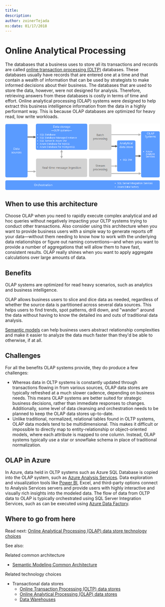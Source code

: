 ```yaml
---
title: 
description: 
author: zoinerTejada
ms:date: 01/17/2018
---
```


# Online Analytical Processing

The databases that a business uses to store all its transactions and records are called [online transaction processing (OLTP)](online-transaction-processing.md) databases. These databases usually have records that are entered one at a time and that contain a wealth of information that can be used by strategists to make informed decisions about their business. The databases that are used to store the data, however, were not designed for analysis. Therefore, retrieving answers from these databases is costly in terms of time and effort. Online analytical processing (OLAP) systems were designed to help extract this business intelligence information from the data in a highly performant way. This is because OLAP databases are optimized for heavy read, low write workloads.

![OLAP in Azure](./images/olap-data-pipeline.png) <!--Virtual machines should be spelled out.-->

## When to use this architecture

Choose OLAP when you need to rapidly execute complex analytical and ad hoc queries without negatively impacting your OLTP systems trying to conduct other transactions. Also consider using this architecture when you want to provide business users with a simple way to generate reports off your data&mdash;without them needing to know how to work with the underlying data relationships or figure out naming conventions&mdash;and when you want to provide a number of aggregations that will allow them to have fast, consistent results. <!--This sentence was a little dense, and I got lost in commas on first read, does this work?-->OLAP really shines when you want to apply aggregate calculations over large amounts of data.

## Benefits

OLAP systems are optimized for read heavy scenarios, such as analytics and business intelligence.

OLAP allows business users to slice and dice <!--I've flagged this elsewhere as slang. It should be replaced with something that will work for ESL readers. Note it is not commonly used on MSDN.--> data as needed, regardless of whether the source data is partitioned across several data sources. This helps users to find trends, spot patterns, drill down, and "wander" <!--This also feels like slang, or at least may not be as clear to an ESL reader.--> around the data without having to know the detailed ins and outs of traditional data analysis.

[Semantic models](../common-architectures/semantic-modeling.md) can help business users abstract relationship complexities and make it easier to analyze the data much faster than they'd be able to otherwise, if at all.

## Challenges

For all the benefits OLAP systems provide, they do produce a few challenges:

- Whereas data in OLTP systems is constantly updated through transactions flowing in from various sources, OLAP data stores are typically refreshed at a much slower cadence, depending on business needs. This means OLAP systems are better suited for strategic business decisions, rather than immediate responses to changes. Additionally, some level of data cleansing and orchestration needs to be planned to keep the OLAP data stores up-to-date.
- Unlike traditional, normalized, relational tables found in OLTP systems, OLAP data models tend to be multidimensional. This makes it difficult or impossible to directly map to entity-relationship or object-oriented models, where each attribute is mapped to one column. Instead, OLAP systems typically use a star or snowflake schema in place of traditional normalization.

## OLAP in Azure

In Azure, data held in OLTP systems such as Azure SQL Database is copied into the OLAP system, such as [Azure Analysis Services](/azure/analysis-services/analysis-services-overview). Data exploration and visualization tools like [Power BI](https://powerbi.microsoft.com), Excel, and third-party options connect to Analysis Services servers and provide users with highly interactive and visually rich insights into the modeled data. The flow of data from OLTP data to OLAP is typically orchestrated using SQL Server Integration Services, such as can be executed using [Azure Data Factory](/azure/data-factory/concepts-integration-runtime).

## Where to go from here
Read next:
[Online Analytical Processing (OLAP) data store technology choices](../technology-choices/olap-data-stores.md)

See also:

Related common architecture
- [Semantic Modeling Common Architecture](../common-architectures/semantic-modeling.md)

Related technology choices
- Transactional data stores
    - [Online Transaction Processing (OLTP) data stores](../technology-choices/oltp-data-stores.md)
    - [Online Analytical Processing (OLAP) data stores](../technology-choices/olap-data-stores.md)
    - [Data Warehouses](../technology-choices/data-warehouses.md)